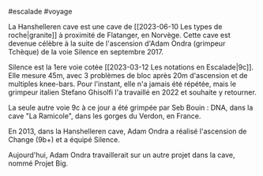 #escalade #voyage 

La Hanshelleren cave est une cave de [[2023-06-10 Les types de roche|granite]] à proximité de Flatanger, en Norvège. Cette cave est devenue célèbre à la suite de l'ascension d'Adam Ondra (grimpeur Tchèque) de la voie Silence en septembre 2017. 

Silence est la 1ere voie cotée [[2023-03-12 Les notations en Escalade|9c]]. Elle mesure 45m, avec 3 problèmes de bloc après 20m d'ascension et de multiples knee-bars. Pour l'instant, elle n'a jamais été répétée, mais le grimpeur italien Stefano Ghisolfi l'a travaillé en 2022 et souhaite y retourner.

La seule autre voie 9c à ce jour a été grimpée par Seb Bouin : DNA, dans la cave "La Ramicole", dans les gorges du Verdon, en France.

En 2013, dans la Hanshelleren cave, Adam Ondra a réalisé l'ascension de Change (9b+) et a équipé Silence.

Aujourd'hui, Adam Ondra travaillerait sur un autre projet dans la cave, nommé Projet Big.